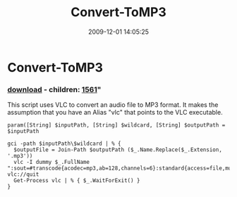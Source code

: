 ﻿---
pid:            1501
parent:         0
children:       1561
poster:         CrazyDave
title:          Convert-ToMP3
date:           2009-12-01 14:05:25
format:         posh
---

# Convert-ToMP3

### [download](1501.ps1) - children: [1561](1561.md)"

This script uses VLC to convert an audio file to MP3 format. It makes the assumption that you have an Alias "vlc" that points to the VLC executable.

```posh
param([String] $inputPath, [String] $wildcard, [String] $outputPath = $inputPath

gci -path $inputPath\$wildcard | % {  
  $outputFile = Join-Path $outputPath ($_.Name.Replace($_.Extension, '.mp3'))  
  vlc -I dummy $_.FullName ":sout=#transcode{acodec=mp3,ab=128,channels=6}:standard{access=file,mux=asf,dst=$outputFile}" vlc://quit
  Get-Process vlc | % { $_.WaitForExit() }
}


```
